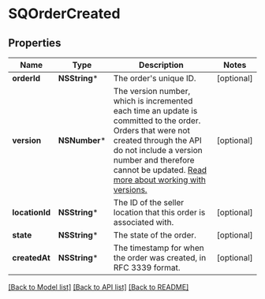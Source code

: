 # SQOrderCreated

## Properties
Name | Type | Description | Notes
------------ | ------------- | ------------- | -------------
**orderId** | **NSString*** | The order&#39;s unique ID. | [optional] 
**version** | **NSNumber*** | The version number, which is incremented each time an update is committed to the order. Orders that were not created through the API do not include a version number and therefore cannot be updated.  [Read more about working with versions.](https://developer.squareup.com/docs/orders-api/manage-orders/update-orders) | [optional] 
**locationId** | **NSString*** | The ID of the seller location that this order is associated with. | [optional] 
**state** | **NSString*** | The state of the order. | [optional] 
**createdAt** | **NSString*** | The timestamp for when the order was created, in RFC 3339 format. | [optional] 

[[Back to Model list]](../README.md#documentation-for-models) [[Back to API list]](../README.md#documentation-for-api-endpoints) [[Back to README]](../README.md)


